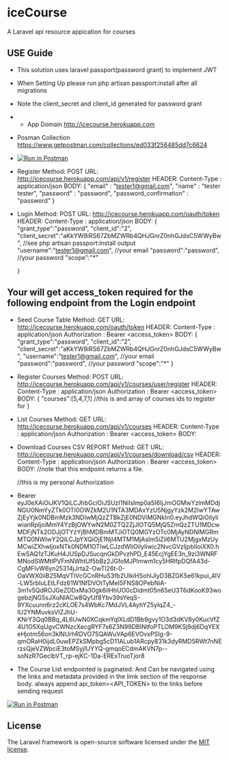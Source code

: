 # iceCourse

A Laravel  api resource appication for courses

## USE Guide
- This solution uses laravel passport(password grant) to implement JWT
- When Setting Up please run php artisan passport:install after all migrations
- Note the client_secret and client_id generated for password grant
- - App Domain http://icecourse.herokuapp.com
- Posman Collection https://www.getpostman.com/collections/ed033f256485dd7c6624
- [![Run in Postman](https://run.pstmn.io/button.svg)](https://app.getpostman.com/run-collection/ed033f256485dd7c6624)

- Register
    Method: POST
    URL: http://icecourse.herokuapp.com/api/v1/register
    HEADER: Content-Type : application/json
    BODY: 
    {
        "email" : "tester1@gmail.com",
        "name" : "tester tester",
        "password" : "password",
        "password_confirmation" : "password"
    }
- Login
    Method: POST
    URL: http://icecourse.herokuapp.com/oauth/token
    HEADER: Content-Type : application/json
    BODY: 
    {
        "grant_type":"password",
        "client_id":"2",
        "client_secret":"aKkYW8iRS67ZbMZWRb4QHJGnrZ0nhGJdsC5WWyBw", //see php artisan passport:install output
        "username":"tester1@gmail.com", //your email
        "password":"password", //your password
        "scope":"*"
    
    }
## Your will get access_token required for the following endpoint from the Login endpoint
- Seed Course Table
    Method: GET
    URL: http://icecourse.herokuapp.com/oauth/token
    HEADER: Content-Type : application/json
            Authorization : Bearer <access_token>
    BODY: 
    {
        "grant_type":"password",
        "client_id":"2",
        "client_secret":"aKkYW8iRS67ZbMZWRb4QHJGnrZ0nhGJdsC5WWyBw",
        "username":"tester1@gmail.com",  //your email
        "password":"password", //your password
        "scope":"*"
    }

- Register Courses
    Method: POST
    URL: http://icecourse.herokuapp.com/api/v1/courses/user/register
    HEADER: Content-Type : application/json
            Authorization : Bearer <access_token>
    BODY: 
    {
	    "courses":[5,4,7,1] //this is and array of courses ids to register for
    }
- List Courses
    Method: GET
    URL: http://icecourse.herokuapp.com/api/v1/courses
    HEADER: Content-Type : application/json
            Authorization : Bearer <access_token>
    BODY: 
-   Download Courses CSV REPORT
    Method: GET
    URL: http://icecourse.herokuapp.com/api/v1/courses/download/csv
    HEADER: Content-Type : application/json
            Authorization : Bearer <access_token>
    BODY: 
    //note that this endpoint returns a file.

    //this is my personal Authorization
- Bearer  eyJ0eXAiOiJKV1QiLCJhbGciOiJSUzI1NiIsImp0aSI6IjJmOGMwYzlmMDdjNGU0NmYyZTk0OTI0OWZkM2U1NTA3MDAxYzU5NjgyYzk2M2IwYTAwZjEyYjk0NDBmMzk3NDIwMjQzZTBkZjE0NDViMGNkIn0.eyJhdWQiOiIyIiwianRpIjoiMmY4YzBjOWYwN2M0ZTQ2ZjJlOTQ5MjQ5ZmQzZTU1MDcwMDFjNTk2ODJjOTYzYjBhMDBmMTJiOTQ0MGYzOTc0MjAyNDNlMGRmMTQ0NWIwY2QiLCJpYXQiOjE1NjI4MTM1MjAsIm5iZiI6MTU2MjgxMzUyMCwiZXhwIjoxNTk0NDM1OTIwLCJzdWIiOiIyIiwic2NvcGVzIjpbIioiXX0.hEwSAQ1zTJKuH4JUSpDJSucqnGkDPvzhPD_E45EcjYgEE3n_9zi3WNRFMNodSWMtlPVFmNWhtUf5bBz2JGfoMJPlmwm1cy5HRlfpDQfA43d-CgMFlvW6yn25314jJrta2-OwTI26t-0-OaVWX0iiB25MqVTIVcGCnRHuS3fb2UIkiHSohlJlyD3BZGK5e61kpui_4IV-LW5rbIuLEtLFdz61W1NfDVOtTyMeI5FNS8OPebNiA-3m1v5QdROJGeZDDxMa30gk6ilHhUO0cDidmt05n65eU3T6dKooK93wogebzjNG5sJXuNlACw8QyfJf8Ybv39sYeqS-9YXcuunn6rz2cKLOE7s4WbKc7MdJVL4AyhYZ5yIqZ4_-IU2YNMuvksVIZJhU-KNrY3Qq0BBq_4L6UwN0XCqkmYqlXLdD1Bb9gvy1O3d3dKV8y0KucVfZ4U1O5XqUgvCWNzcXecgRYF7s6Z3N99DBINtfoPTLOM9KSj9dj6DqYEXeHjotm56on3klNUrhRDVO7SQAWuVAp6EVOvxPSIg-9-qmORaH0ijdL0uwEPZkSMpbg5cD11ALub1ARcpy831k3dyRMD5RWt7nNErzsQjeVZWpciE3toMSyjIUYYQ-gmqoECdmAKVN7p--soNzR7GeclbVT_rp-ejKC-1Da-ERExTruoTjor8
- The Course List endpointed is paginated: And Can be navigated using the links and metadata provided in the limk section of the response body. always append api_token=<API_TOKEN> to the links before sending request

[![Run in Postman](https://run.pstmn.io/button.svg)](https://app.getpostman.com/run-collection/ed033f256485dd7c6624)

## License

The Laravel framework is open-source software licensed under the [MIT license](https://opensource.org/licenses/MIT).
